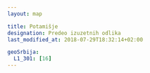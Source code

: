 ```yaml
---
layout: map

title: Potamišje
designation: Predeo izuzetnih odlika
last_modified_at: 2018-07-29T18:32:14+02:00

geoSrbija:
  L1_301: [16]
---
```

